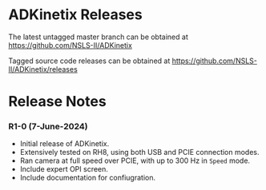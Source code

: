 # ADKinetix Releases

The latest untagged master branch can be obtained at https://github.com/NSLS-II/ADKinetix

Tagged source code releases can be obtained at https://github.com/NSLS-II/ADKinetix/releases

# Release Notes

### R1-0 (7-June-2024)

* Initial release of ADKinetix.
* Extensively tested on RH8, using both USB and PCIE connection modes.
* Ran camera at full speed over PCIE, with up to 300 Hz in `Speed` mode.
* Include expert OPI screen.
* Include documentation for confiugration.



